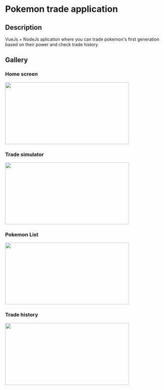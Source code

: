 # Pokemon trade application

## Description

VueJs + NodeJs aplication where you can trade pokemon's  first generation based on their power and check trade history

## Gallery

### Home screen

<img src="-" 
width="400" 
height="200"/>

### Trade simulator

<img src="-" 
width="400" 
height="200"/>

### Pokemon List

<img src="-" 
width="400" 
height="200"/>

### Trade history

<img src="-" 
width="400" 
height="200"/>
